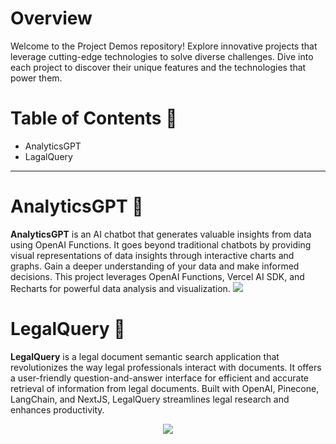 # Overview
Welcome to the Project Demos repository! Explore innovative projects that leverage cutting-edge technologies to solve diverse challenges. Dive into each project to discover their unique features and the technologies that power them.
# Table of Contents 📌
* AnalyticsGPT
* LagalQuery
---
# AnalyticsGPT 📌
**AnalyticsGPT** is an AI chatbot that generates valuable insights from data using OpenAI Functions. It goes beyond traditional chatbots by providing visual representations of data insights through interactive charts and graphs. Gain a deeper understanding of your data and make informed decisions. This project leverages OpenAI Functions, Vercel AI SDK, and Recharts for powerful data analysis and visualization.
<img src="https://github.com/sarbol/ProjectDemos/blob/main/Assets/analyticsGPT.gif"/>
# LegalQuery 📌
**LegalQuery** is a legal document semantic search application that revolutionizes the way legal professionals interact with documents. It offers a user-friendly question-and-answer interface for efficient and accurate retrieval of information from legal documents. Built with OpenAI, Pinecone, LangChain, and NextJS, LegalQuery streamlines legal research and enhances productivity.
<p align="center">
  <img src="https://github.com/sarbol/ProjectDemos/blob/main/Assets/legalquery-demo.gif"/>
</p>
